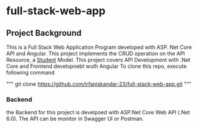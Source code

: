 # full-stack-web-app

##  Project Background
  This is a Full Stack Web Application Program developed with ASP. Net Core API and Angular. This project implements the CRUD operation on the API Resource,
   a [Student](https://github.com/irfaniskandar-23/full-stack-web-app/blob/main/backend/student%20API/Models/Student.cs) Model. This project covers API Development with .Net Core and Frontend developnebt wuth Angular To clone this repo, execute following command
   
"""
git clone https://github.com/irfaniskandar-23/full-stack-web-app.git
"""
 
 
 
### Backend
the Backend for this  project is develpoed with ASP.Net Core Web API (.Net 6.0). The API can be monitor in Swagger UI or Postman.

